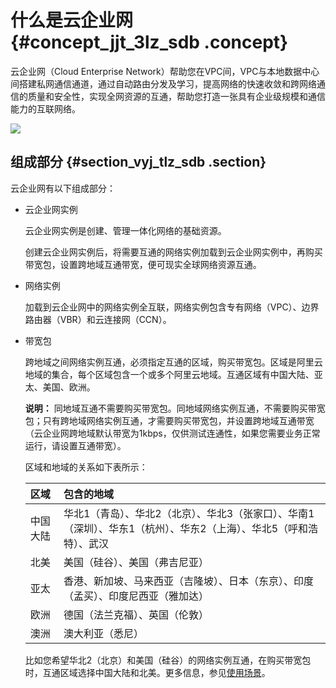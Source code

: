 # 什么是云企业网 {#concept_jjt_3lz_sdb .concept}

云企业网（Cloud Enterprise Network）帮助您在VPC间，VPC与本地数据中心间搭建私网通信通道，通过自动路由分发及学习，提高网络的快速收敛和跨网络通信的质量和安全性，实现全网资源的互通，帮助您打造一张具有企业级规模和通信能力的互联网络。

![](http://static-aliyun-doc.oss-cn-hangzhou.aliyuncs.com/assets/img/3038/1538231548856_zh-CN.png)

## 组成部分 {#section_vyj_tlz_sdb .section}

云企业网有以下组成部分：

-   云企业网实例

    云企业网实例是创建、管理一体化网络的基础资源。

    创建云企业网实例后，将需要互通的网络实例加载到云企业网实例中，再购买带宽包，设置跨地域互通带宽，便可现实全球网络资源互通。

-   网络实例

    加载到云企业网中的网络实例全互联，网络实例包含专有网络（VPC）、边界路由器（VBR）和云连接网（CCN）。

-   带宽包

    跨地域之间网络实例互通，必须指定互通的区域，购买带宽包。区域是阿里云地域的集合，每个区域包含一个或多个阿里云地域。互通区域有中国大陆、亚太、美国、欧洲。

    **说明：** 同地域互通不需要购买带宽包。同地域网络实例互通，不需要购买带宽包；只有跨地域网络实例互通，才需要购买带宽包，并设置跨地域互通带宽（云企业网跨地域默认带宽为1kbps，仅供测试连通性，如果您需要业务正常运行，请设置互通带宽）。

    区域和地域的关系如下表所示：

    |区域|包含的地域|
    |:-|:----|
    |中国大陆|华北1（青岛）、华北2（北京）、华北3（张家口）、华南1（深圳）、华东1（杭州）、华东2（上海）、华北5（呼和浩特）、武汉|
    |北美|美国（硅谷）、美国（弗吉尼亚）|
    |亚太|香港、新加坡、马来西亚（吉隆坡）、日本（东京）、印度（孟买）、印度尼西亚（雅加达）|
    |欧洲|德国（法兰克福）、英国（伦敦）|
    |澳洲|澳大利亚（悉尼）|

    比如您希望华北2（北京）和美国（硅谷）的网络实例互通，在购买带宽包时，互通区域选择中国大陆和北美。更多信息，参见[使用场景](intl.zh-CN/产品简介/使用场景.md#)。


